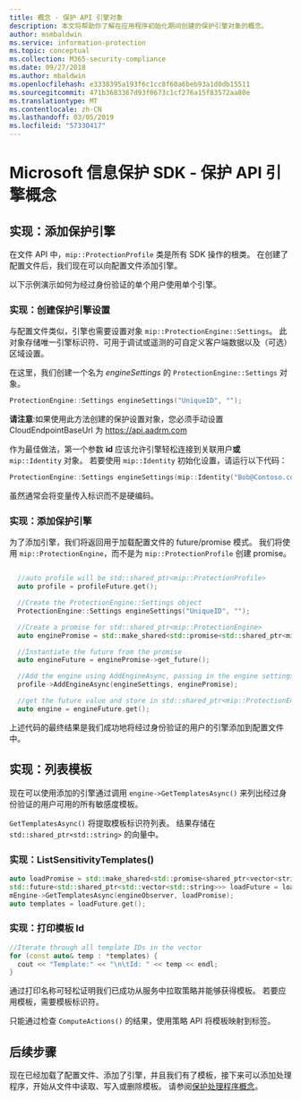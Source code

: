 ```yaml
---
title: 概念 - 保护 API 引擎对象
description: 本文将帮助你了解在应用程序初始化期间创建的保护引擎对象的概念。
author: msmbaldwin
ms.service: information-protection
ms.topic: conceptual
ms.collection: M365-security-compliance
ms.date: 09/27/2018
ms.author: mbaldwin
ms.openlocfilehash: e3338395a193f6c1cc8f60a6beb93a1d0db15511
ms.sourcegitcommit: 471b3683367d93f0673c1cf276a15f83572aa80e
ms.translationtype: MT
ms.contentlocale: zh-CN
ms.lasthandoff: 03/05/2019
ms.locfileid: "57330417"
---
```

# <a name="microsoft-information-protection-sdk---protection-api-engine-concepts"></a>Microsoft 信息保护 SDK - 保护 API 引擎概念

## <a name="implementation-add-a-protection-engine"></a>实现：添加保护引擎

在文件 API 中，`mip::ProtectionProfile` 类是所有 SDK 操作的根类。 在创建了配置文件后，我们现在可以向配置文件添加引擎。

以下示例演示如何为经过身份验证的单个用户使用单个引擎。

### <a name="implementation-create-protection-engine-settings"></a>实现：创建保护引擎设置

与配置文件类似，引擎也需要设置对象 `mip::ProtectionEngine::Settings`。 此对象存储唯一引擎标识符、可用于调试或遥测的可自定义客户端数据以及（可选）区域设置。

在这里，我们创建一个名为 *engineSettings* 的 `ProtectionEngine::Settings` 对象。 

```cpp
ProtectionEngine::Settings engineSettings("UniqueID", "");
```

**请注意**:如果使用此方法创建的保护设置对象，您必须手动设置 CloudEndpointBaseUrl 为 https://api.aadrm.com

作为最佳做法，第一个参数 **id** 应该允许引擎轻松连接到关联用户**或** `mip::Identity` 对象。 若要使用 `mip::Identity` 初始化设置，请运行以下代码：

```cpp
ProtectionEngine::Settings engineSettings(mip::Identity("Bob@Contoso.com", "");
```

虽然通常会将变量传入标识而不是硬编码。

### <a name="implementation-add-the-protection-engine"></a>实现：添加保护引擎

为了添加引擎，我们将返回用于加载配置文件的 future/promise 模式。 我们将使用 `mip::ProtectionEngine`，而不是为 `mip::ProtectionProfile` 创建 promise。

```cpp

  //auto profile will be std::shared_ptr<mip::ProtectionProfile>
  auto profile = profileFuture.get();

  //Create the ProtectionEngine::Settings object
  ProtectionEngine::Settings engineSettings("UniqueID", "");

  //Create a promise for std::shared_ptr<mip::ProtectionEngine>
  auto enginePromise = std::make_shared<std::promise<std::shared_ptr<mip::ProtectionEngine>>>();

  //Instantiate the future from the promise
  auto engineFuture = enginePromise->get_future();

  //Add the engine using AddEngineAsync, passing in the engine settings and the promise
  profile->AddEngineAsync(engineSettings, enginePromise);

  //get the future value and store in std::shared_ptr<mip::ProtectionEngine>
  auto engine = engineFuture.get();
```

上述代码的最终结果是我们成功地将经过身份验证的用户的引擎添加到配置文件中。

## <a name="implementation-list-templates"></a>实现：列表模板

现在可以使用添加的引擎通过调用 `engine->GetTemplatesAsync()` 来列出经过身份验证的用户可用的所有敏感度模板。 

`GetTemplatesAsync()` 将提取模板标识符列表。 结果存储在 `std::shared_ptr<std::string>` 的向量中。

### <a name="implementation-listsensitivitytemplates"></a>实现：ListSensitivityTemplates()

```cpp
auto loadPromise = std::make_shared<std::promise<shared_ptr<vector<string>>>>();
std::future<std::shared_ptr<std::vector<std::string>>> loadFuture = loadPromise->get_future();
mEngine->GetTemplatesAsync(engineObserver, loadPromise);
auto templates = loadFuture.get();
```

### <a name="implementation-print-the-template-ids"></a>实现：打印模板 Id

```cpp
//Iterate through all template IDs in the vector
for (const auto& temp : *templates) {
  cout << "Template:" << "\n\tId: " << temp << endl;
}
```

通过打印名称可轻松证明我们已成功从服务中拉取策略并能够获得模板。 若要应用模板，需要模板标识符。

只能通过检查 `ComputeActions()` 的结果，使用策略 API 将模板映射到标签。

## <a name="next-steps"></a>后续步骤

现在已经加载了配置文件、添加了引擎，并且我们有了模板，接下来可以添加处理程序，开始从文件中读取、写入或删除模板。 请参阅[保护处理程序概念](concept-handler-protection-cpp.md)。
